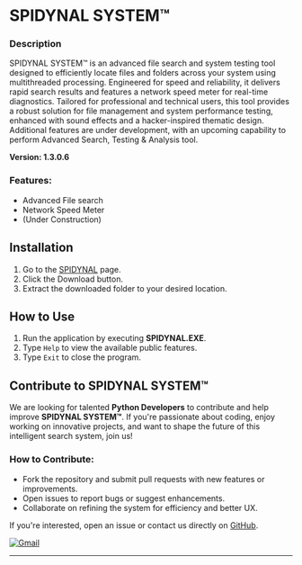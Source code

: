 # SPIDYNAL SYSTEM™

### Description
SPIDYNAL SYSTEM™ is an advanced file search and system testing tool designed to efficiently locate files and folders across your system using multithreaded processing. Engineered for speed and reliability, it delivers rapid search results and features a network speed meter for real-time diagnostics. Tailored for professional and technical users, this tool provides a robust solution for file management and system performance testing, enhanced with sound effects and a hacker-inspired thematic design. Additional features are under development, with an upcoming capability to perform Advanced Search, Testing & Analysis tool.

**Version: 1.3.0.6**

### Features:
- Advanced File search
- Network Speed Meter
- (Under Construction)

## Installation
1. Go to the [SPIDYNAL](https://maiz-an.github.io/SPIDYNAL/) page.
2. Click the Download button.</li>
3. Extract the downloaded folder to your desired location.

## How to Use
1. Run the application by executing **SPIDYNAL.EXE**.
2. Type `Help` to view the available public features.
3. Type `Exit` to close the program.

## Contribute to SPIDYNAL SYSTEM™
We are looking for talented **Python Developers** to contribute and help improve **SPIDYNAL SYSTEM™**. If you're passionate about coding, enjoy working on innovative projects, and want to shape the future of this intelligent search system, join us!

### How to Contribute:
- Fork the repository and submit pull requests with new features or improvements.
- Open issues to report bugs or suggest enhancements.
- Collaborate on refining the system for efficiency and better UX.

If you're interested, open an issue or contact us directly on [GitHub](https://github.com/maiz-an).

<a href="mailto:mohamedmaizanmunas@outlook.com"><img src="https://img.shields.io/badge/Gmail-Contact%20Us-D14836?style=for-the-badge&logo=gmail&logoColor=white" alt="Gmail"></a>

------
